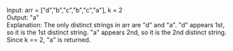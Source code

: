 Input: arr = ["d","b","c","b","c","a"], k = 2
</br>
Output: "a"
</br>
Explanation:
The only distinct strings in arr are "d" and "a".
"d" appears 1st, so it is the 1st distinct string.
"a" appears 2nd, so it is the 2nd distinct string.
Since k == 2, "a" is returned. 